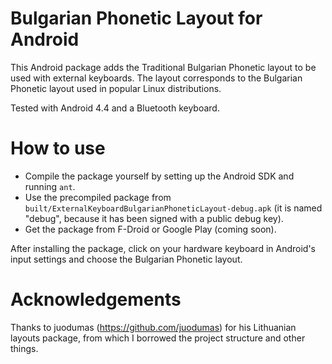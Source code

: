 Bulgarian Phonetic Layout for Android
=====================================

This Android package adds the Traditional Bulgarian Phonetic layout to be used with external keyboards. The layout corresponds to the Bulgarian Phonetic layout used in popular Linux distributions.

Tested with Android 4.4 and a Bluetooth keyboard.

How to use
==========

* Compile the package yourself by setting up the Android SDK and running `ant`.
* Use the precompiled package from `built/ExternalKeyboardBulgarianPhoneticLayout-debug.apk` (it is named "debug", because it has been signed with a public debug key).
* Get the package from F-Droid or Google Play (coming soon).

After installing the package, click on your hardware keyboard in Android's input settings and choose the Bulgarian Phonetic layout.

Acknowledgements
================

Thanks to juodumas (https://github.com/juodumas) for his Lithuanian layouts package, from which I borrowed the project structure and other things.

